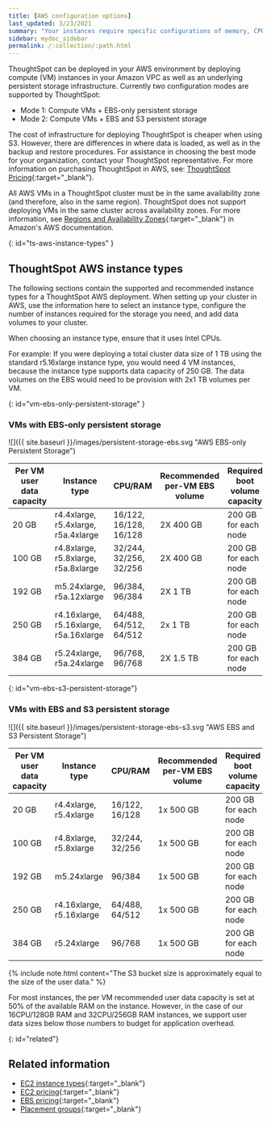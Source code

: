 ```yaml
---
title: [AWS configuration options]
last_updated: 3/23/2021
summary: "Your instances require specific configurations of memory, CPU, storage, and networking capacity."
sidebar: mydoc_sidebar
permalink: /:collection/:path.html
---
```

ThoughtSpot can be deployed in your AWS environment by deploying compute (VM) instances in your Amazon VPC as well as an underlying persistent storage infrastructure. Currently two configuration modes are supported by ThoughtSpot:
- Mode 1: Compute VMs + EBS-only persistent storage
- Mode 2: Compute VMs + EBS and S3 persistent storage

The cost of infrastructure for deploying ThoughtSpot is cheaper when using S3. However, there are differences in where data is loaded, as well as in the backup and restore procedures.  For assistance in choosing the best mode for your organization, contact your ThoughtSpot representative. For more information on purchasing ThoughtSpot in AWS, see: [ThoughtSpot Pricing](https://www.thoughtspot.com/pricing){:target="_blank"}.

All AWS VMs in a ThoughtSpot cluster must be in the same availability zone (and therefore, also in the same region). ThoughtSpot does not support deploying VMs in the same cluster across availability zones. For more information, see [Regions and Availability Zones](https://docs.aws.amazon.com/AmazonRDS/latest/UserGuide/Concepts.RegionsAndAvailabilityZones.html){:target="_blank"} in Amazon's AWS documentation.

{: id="ts-aws-instance-types" }
## ThoughtSpot AWS instance types

The following sections contain the supported and recommended instance types for a ThoughtSpot AWS deployment. When setting up your cluster in AWS, use the information here to select an instance type, configure the number of instances required for the storage you need, and add data volumes to your cluster.

When choosing an instance type, ensure that it uses Intel CPUs.

For example: If you were deploying a total cluster data size of 1 TB using the standard r5.16xlarge instance type, you would need 4 VM instances, because the instance type supports data capacity of 250 GB. The data volumes on the EBS would need to be provision with 2x1 TB volumes per VM.

{: id="vm-ebs-only-persistent-storage" }
### VMs with EBS-only persistent storage

![]({{ site.baseurl }}/images/persistent-storage-ebs.svg "AWS EBS-only Persistent Storage")

| Per VM user data capacity | Instance type | CPU/RAM | Recommended per-VM EBS volume | Required boot volume capacity |
| --- | --- | --- |--- | --- |
| 20 GB | r4.4xlarge, r5.4xlarge, r5a.4xlarge | 16/122, 16/128, 16/128 | 2X 400 GB | 200 GB for each node |
| 100 GB | r4.8xlarge, r5.8xlarge, r5a.8xlarge | 32/244, 32/256, 32/256 | 2X 400 GB | 200 GB for each node |
| 192 GB | m5.24xlarge, r5a.12xlarge | 96/384, 96/384 | 2X 1 TB | 200 GB for each node |
| 250 GB | r4.16xlarge, r5.16xlarge, r5a.16xlarge | 64/488, 64/512, 64/512 | 2x 1 TB | 200 GB for each node |
| 384 GB | r5.24xlarge, r5a.24xlarge | 96/768, 96/768 | 2X 1.5 TB | 200 GB for each node |

{: id="vm-ebs-s3-persistent-storage"}
### VMs with EBS and S3 persistent storage

![]({{ site.baseurl }}/images/persistent-storage-ebs-s3.svg "AWS EBS and S3 Persistent Storage")

| Per VM user data capacity | Instance type | CPU/RAM | Recommended per-VM EBS volume | Required boot volume capacity |
| --- | --- | --- |--- | --- |
| 20 GB | r4.4xlarge, r5.4xlarge | 16/122, 16/128 | 1x 500 GB | 200 GB for each node |
| 100 GB | r4.8xlarge, r5.8xlarge | 32/244, 32/256 | 1x 500 GB | 200 GB for each node |
| 192 GB | m5.24xlarge | 96/384 | 1x 500 GB | 200 GB for each node |
| 250 GB | r4.16xlarge, r5.16xlarge | 64/488, 64/512 | 1x 500 GB | 200 GB for each node |
| 384 GB | r5.24xlarge | 96/768 | 1x 500 GB | 200 GB for each node |

{% include note.html content="The S3 bucket size is approximately equal to the size of the user data." %}

For most instances, the per VM recommended user data capacity is set at 50% of the available RAM on the instance. However, in the case of our 16CPU/128GB RAM and 32CPU/256GB RAM instances, we support user data sizes below those numbers to budget for application overhead.

{: id="related"}
## Related information

- [EC2 instance types](https://aws.amazon.com/ec2/instance-types/){:target="_blank"}
- [EC2 pricing](https://aws.amazon.com/ec2/pricing/){:target="_blank"}
- [EBS pricing](https://aws.amazon.com/ebs/pricing/){:target="_blank"}
- [Placement groups](http://docs.aws.amazon.com/AWSEC2/latest/UserGuide/placement-groups.html){:target="_blank"}
